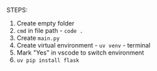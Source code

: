 STEPS:

1. Create empty folder
2. `cmd` in file path - `code .`
3. Create `main.py`
4. Create virtual environment - `uv venv` - terminal
5. Mark "Yes" in vscode to switch environment
6. `uv pip install flask`
